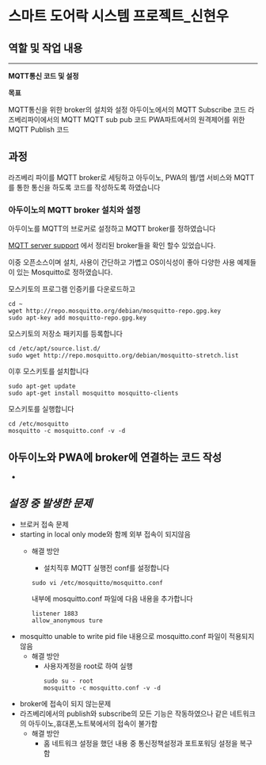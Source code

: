 # 스마트 도어락 시스템 프로젝트_신현우

## 역할 및 작업 내용
---
**MQTT통신 코드 및 설정**

**목표**

MQTT통신을 위한 broker의 설치와 설정
아두이노에서의 MQTT Subscribe 코드
라즈베리파이에서의 MQTT MQTT sub pub 코드
PWA파트에서의 원격제어를 위한 MQTT Publish 코드

## 과정

라즈베리 파이를 MQTT broker로 세팅하고 아두이노, PWA의 웹/앱 서비스와 MQTT를 통한 통신을 하도록 코드를 작성하도록 하였습니다


### **아두이노의 MQTT broker 설치와 설정**

아두이노를 MQTT의 브로커로 설정하고 MQTT broker를 정하였습니다

[MQTT server support](https://github.com/mqtt/mqtt.org/wiki/server-support#capabilities) 에서 정리된 broker들을 확인 할수 있었습니다.

이중 오픈소스이며 설치, 사용이 간단하고 가볍고 OS이식성이 좋아 다양한 사용 예제들이 있는 Mosquitto로 정하였습니다.

모스키토의 프로그램 인증키를 다운로드하고
```
cd ~
wget http://repo.mosquitto.org/debian/mosquitto-repo.gpg.key
sudo apt-key add mosquitto-repo.gpg.key
```

모스키토의 저장소 패키지를 등록합니다
```
cd /etc/apt/source.list.d/
sudo wget http://repo.mosquitto.org/debian/mosquitto-stretch.list
```

이후 모스키토를 설치합니다
```
sudo apt-get update
sudo apt-get install mosquitto mosquitto-clients
```

모스키토를 실행합니다
```
cd /etc/mosquitto
mosquitto -c mosquitto.conf -v -d
```

## **아두이노와 PWA에 broker에 연결하는 코드 작성**
- 


## ***설정 중 발생한 문제***
-  브로커 접속 문제
  - starting in local only mode와 함께 외부 접속이 되지않음
    - 해결 방안
    	- 설치직후 MQTT 실행전 conf를 설정합니다
	  ```
	  sudo vi /etc/mosquitto/mosquitto.conf
	  ```
	
	  내부에 mosquitto.conf 파일에 다음 내용을 추가합니다
	  ```
	  listener 1883
	  allow_anonymous ture
	  ```
  - mosquitto unable to write pid file 내용으로 mosquitto.conf 파일이 적용되지 않음
    - 해결 방안
      - 사용자계정을 root로 하여 실행
        ```
        sudo su - root
        mosquitto -c mosquitto.conf -v -d
        ```
  - broker에 접속이 되지 않는문제 
  - 라즈베리에서의 publish와 subscribe의 모든 기능은 작동하였으나 같은 네트워크의 아두이노,휴대폰,노트북에서의 접속이 불가함
    - 해결 방안
      - 홈 네트워크 설정을 했던 내용 중 통신정책설정과 포트포워딩 설정을 복구함
